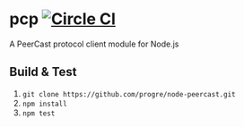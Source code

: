 # pcp [![Circle CI](https://circleci.com/gh/progre/pcp.png?style=badge)](https://circleci.com/gh/progre/pcp)
A PeerCast protocol client module for Node.js

Build & Test
----

1. `git clone https://github.com/progre/node-peercast.git`
2. `npm install`
3. `npm test`
